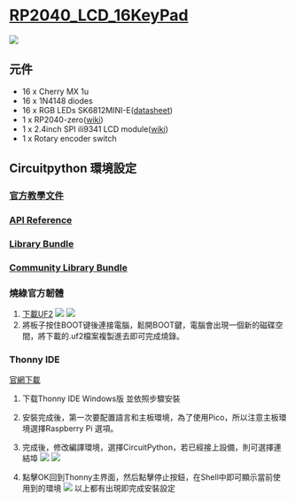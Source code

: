 # [RP2040_LCD_16KeyPad](https://hackmd.io/@Jub9Bu1BR0qRYeSAA0wUJQ/RP2040_LCD_16KeyPad)

![](https://i.imgur.com/ZOS9qN3.png)

## 元件
* 16 x Cherry MX 1u
* 16 x 1N4148 diodes
* 16 x RGB LEDs SK6812MINI-E([datasheet](https://www.google.com/url?sa=t&rct=j&q=&esrc=s&source=web&cd=&cad=rja&uact=8&ved=2ahUKEwja0Iy_nfr3AhUHDd4KHXZNDhUQFnoECAgQAQ&url=https%3A%2F%2Fcdn-shop.adafruit.com%2Fproduct-files%2F4960%2F4960_SK6812MINI-E_REV02_EN.pdf&usg=AOvVaw0GrdVBgLLdg_ElKRQJ0DWj))
* 1 x RP2040-zero([wiki](https://www.waveshare.net/wiki/RP2040-Zero))
* 1 x 2.4inch SPI ili9341 LCD module([wiki](http://www.lcdwiki.com/zh/2.4inch_SPI_Module_ILI9341_SKU:MSP2402))
* 1 x Rotary encoder switch

## Circuitpython 環境設定
### [官方教學文件](https://learn.adafruit.com/circuitpython-essentials)
### [API Reference](https://docs.circuitpython.org/en/latest/docs/index.html)
### [Library Bundle](https://github.com/adafruit/Adafruit_CircuitPython_Bundle/releases)
### [Community Library Bundle](https://github.com/adafruit/CircuitPython_Community_Bundle/releases)
### 燒綠官方韌體
1. [下載UF2](https://circuitpython.org/board/raspberry_pi_pico/)
![](https://i.imgur.com/lGj5TJ6.png)
![](https://i.imgur.com/si01fVX.png)
2. 將板子按住BOOT键後連接電腦，鬆開BOOT鍵，電腦會出現一個新的磁碟空間，將下載的.uf2檔案複製進去即可完成燒錄。
### Thonny IDE
[官網下載](https://thonny.org/)
1. 下载Thonny IDE Windows版 並依照步驟安裝
2. 安裝完成後，第一次要配置語言和主板環境，為了使用Pico，所以注意主板環境選擇Raspberry Pi 選項。
3. 完成後，修改編譯環境，選擇CircuitPython，若已經接上設備，則可選擇連結埠
![](https://i.imgur.com/bWxCJJF.png)
![](https://i.imgur.com/Cr8OZUe.png)

1. 點擊OK回到Thonny主界面，然后點擊停止按鈕，在Shell中即可顯示當前使用到的環境
![](https://i.imgur.com/Sefn45E.png)
以上都有出現即完成安裝設定

